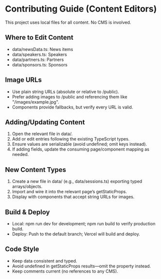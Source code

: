 # Contributing Guide (Content Editors)

This project uses local files for all content. No CMS is involved.

## Where to Edit Content
- data/newsData.ts: News items
- data/speakers.ts: Speakers
- data/partners.ts: Partners
- data/sponsors.ts: Sponsors

## Image URLs
- Use plain string URLs (absolute or relative to /public).
- Prefer adding images to /public and referencing them like "/images/example.jpg".
- Components provide fallbacks, but verify every URL is valid.

## Adding/Updating Content
1. Open the relevant file in data/.
2. Add or edit entries following the existing TypeScript types.
3. Ensure values are serializable (avoid undefined; omit keys instead).
4. If adding fields, update the consuming page/component mapping as needed.

## New Content Types
1. Create a new file in data/ (e.g., data/sessions.ts) exporting typed arrays/objects.
2. Import and wire it into the relevant page’s getStaticProps.
3. Display with components that accept string URLs for images.

## Build & Deploy
- Local: npm run dev for development; npm run build to verify production build.
- Deploy: Push to the default branch; Vercel will build and deploy.

## Code Style
- Keep data consistent and typed.
- Avoid undefined in getStaticProps results—omit the property instead.
- Keep comments current (no references to any CMS).